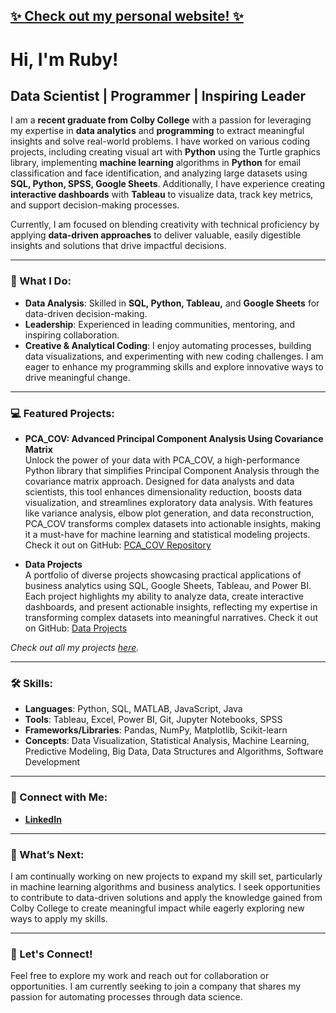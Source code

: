 ## [✨ Check out my personal website! ✨](https://rubythedev.github.io)

# Hi, I'm Ruby!

## Data Scientist | Programmer | Inspiring Leader

I am a **recent graduate from Colby College** with a passion for leveraging my expertise in **data analytics** and **programming** to extract meaningful insights and solve real-world problems. I have worked on various coding projects, including creating visual art with **Python** using the Turtle graphics library, implementing **machine learning** algorithms in **Python** for email classification and face identification, and analyzing large datasets using **SQL, Python, SPSS, Google Sheets**. Additionally, I have experience creating **interactive dashboards** with **Tableau** to visualize data, track key metrics, and support decision-making processes.

Currently, I am focused on blending creativity with technical proficiency by applying **data-driven approaches** to deliver valuable, easily digestible insights and solutions that drive impactful decisions.

---

### 💼 What I Do:
- **Data Analysis**: Skilled in **SQL, Python, Tableau,** and **Google Sheets** for data-driven decision-making.
- **Leadership**: Experienced in leading communities, mentoring, and inspiring collaboration.
- **Creative & Analytical Coding**: I enjoy automating processes, building data visualizations, and experimenting with new coding challenges. I am eager to enhance my programming skills and explore innovative ways to drive meaningful change.

---

### 💻 Featured Projects:

- **PCA_COV: Advanced Principal Component Analysis Using Covariance Matrix**  
  Unlock the power of your data with PCA_COV, a high-performance Python library that simplifies Principal Component Analysis through the covariance matrix approach. Designed for data analysts and data scientists, this tool enhances dimensionality reduction, boosts data visualization, and streamlines exploratory data analysis. With features like variance analysis, elbow plot generation, and data reconstruction, PCA_COV transforms complex datasets into actionable insights, making it a must-have for machine learning and statistical modeling projects.  
  Check it out on GitHub: [PCA_COV Repository](https://github.com/rubythedev/principal_component_analysis)


- **Data Projects**  
  A portfolio of diverse projects showcasing practical applications of business analytics using SQL, Google Sheets, Tableau, and Power BI. Each project highlights my ability to analyze data, create interactive dashboards, and present actionable insights, reflecting my expertise in transforming complex datasets into meaningful narratives.
  Check it out on GitHub: [Data Projects](https://github.com/rubythedev/Data_Projects_TripleTen)
  
_Check out all my projects [here](https://github.com/rubythedev?tab=repositories)._

---

### 🛠️ Skills:
- **Languages**: Python, SQL, MATLAB, JavaScript, Java
- **Tools**: Tableau, Excel, Power BI, Git, Jupyter Notebooks, SPSS
- **Frameworks/Libraries**: Pandas, NumPy, Matplotlib, Scikit-learn
- **Concepts**: Data Visualization, Statistical Analysis, Machine Learning, Predictive Modeling, Big Data, Data Structures and Algorithms, Software Development

---

### 🔗 Connect with Me:
- **[LinkedIn](https://www.linkedin.com/in/Ruby-Nunez)**

---

### 🌱 What’s Next:
I am continually working on new projects to expand my skill set, particularly in machine learning algorithms and business analytics. I seek opportunities to contribute to data-driven solutions and apply the knowledge gained from Colby College to create meaningful impact while eagerly exploring new ways to apply my skills.

---

### 🚀 Let's Connect!

Feel free to explore my work and reach out for collaboration or opportunities. I am currently seeking to join a company that shares my passion for automating processes through data science.
